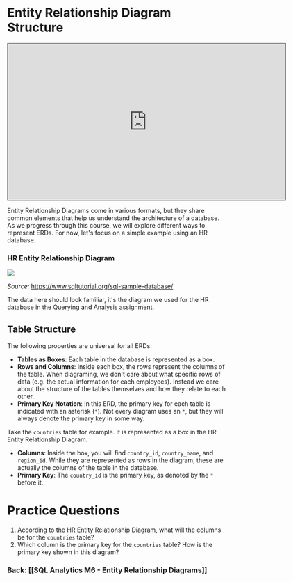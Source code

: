 
# Entity Relationship Diagram Structure

<iframe src="https://share.descript.com/embed/waLQmDRkrh3" width="640" height="360" frameborder="0"  style="border: 1px solid #464646;" allowfullscreen></iframe>


Entity Relationship Diagrams come in various formats, but they share common elements that help us understand the architecture of a database. As we progress through this course, we will explore different ways to represent ERDs. For now, let's focus on a simple example using an HR database.

### HR Entity Relationship Diagram
<img src="https://raw.githubusercontent.com/kellerflint/Class-Intro-SQL/hugo/content/SQL-Files/
	Images/hr_db_erd.png">

*Source:* https://www.sqltutorial.org/sql-sample-database/

The data here should look familiar, it's the diagram we used for the HR database in the Querying and Analysis assignment.
## Table Structure

The following properties are universal for all ERDs:
- **Tables as Boxes**: Each table in the database is represented as a box.
- **Rows and Columns**: Inside each box, the rows represent the columns of the table. When diagraming, we don't care about what specific rows of data (e.g. the actual information for each employees). Instead we care about the structure of the tables themselves and how they relate to each other.
- **Primary Key Notation**: In this ERD, the primary key for each table is indicated with an asterisk (`*`). Not every diagram uses an `*`, but they will always denote the primary key in some way.

Take the `countries` table for example. It is represented as a box in the HR Entity Relationship Diagram.
- **Columns**: Inside the box, you will find `country_id`, `country_name`, and `region_id`. While they are represented as rows in the diagram, these are actually the columns of the table in the database.
- **Primary Key**: The `country_id` is the primary key, as denoted by the `*` before it.

# Practice Questions 

1. According to the HR Entity Relationship Diagram, what will the columns be for the `countries` table?
2. Which column is the primary key for the `countries` table? How is the primary key shown in this diagram?

### Back: [[SQL Analytics M6 - Entity Relationship Diagrams]]